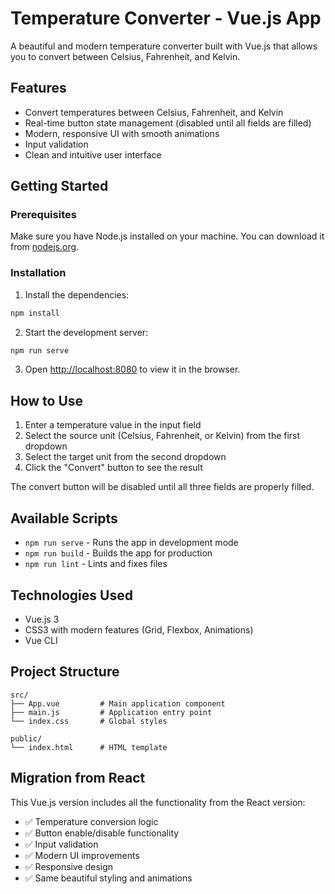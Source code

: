 # Temperature Converter - Vue.js App

A beautiful and modern temperature converter built with Vue.js that allows you to convert between Celsius, Fahrenheit, and Kelvin.

## Features

- Convert temperatures between Celsius, Fahrenheit, and Kelvin
- Real-time button state management (disabled until all fields are filled)
- Modern, responsive UI with smooth animations
- Input validation
- Clean and intuitive user interface

## Getting Started

### Prerequisites

Make sure you have Node.js installed on your machine. You can download it from [nodejs.org](https://nodejs.org/).

### Installation

1. Install the dependencies:
```bash
npm install
```

2. Start the development server:
```bash
npm run serve
```

3. Open [http://localhost:8080](http://localhost:8080) to view it in the browser.

## How to Use

1. Enter a temperature value in the input field
2. Select the source unit (Celsius, Fahrenheit, or Kelvin) from the first dropdown
3. Select the target unit from the second dropdown
4. Click the "Convert" button to see the result

The convert button will be disabled until all three fields are properly filled.

## Available Scripts

- `npm run serve` - Runs the app in development mode
- `npm run build` - Builds the app for production
- `npm run lint` - Lints and fixes files

## Technologies Used

- Vue.js 3
- CSS3 with modern features (Grid, Flexbox, Animations)
- Vue CLI

## Project Structure

```
src/
├── App.vue         # Main application component
├── main.js         # Application entry point
└── index.css       # Global styles

public/
└── index.html      # HTML template
```

## Migration from React

This Vue.js version includes all the functionality from the React version:

- ✅ Temperature conversion logic
- ✅ Button enable/disable functionality
- ✅ Input validation
- ✅ Modern UI improvements
- ✅ Responsive design
- ✅ Same beautiful styling and animations